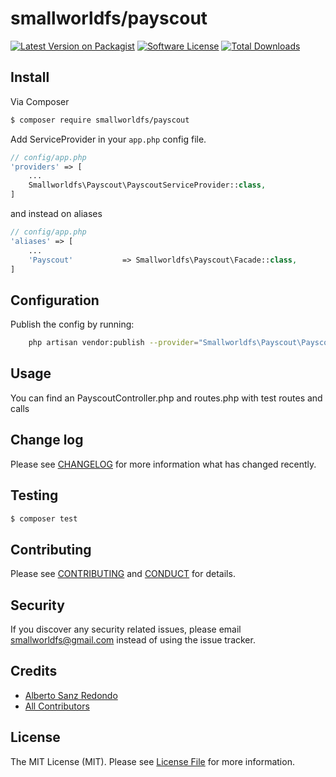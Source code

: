 # smallworldfs/payscout

[![Latest Version on Packagist][ico-version]][link-packagist]
[![Software License][ico-license]](LICENSE.md)
[![Total Downloads][ico-downloads]][link-downloads]

## Install

Via Composer

``` bash
$ composer require smallworldfs/payscout
```

Add ServiceProvider in your `app.php` config file.

```php
// config/app.php
'providers' => [
    ...
    Smallworldfs\Payscout\PayscoutServiceProvider::class,
]
```

and instead on aliases

```php
// config/app.php
'aliases' => [
    ...
    'Payscout'           => Smallworldfs\Payscout\Facade::class,
]
```

## Configuration

Publish the config by running:

``` bash
    php artisan vendor:publish --provider="Smallworldfs\Payscout\PayscoutServiceProvider"
```

## Usage

You can find an PayscoutController.php and routes.php with test routes and calls


## Change log

Please see [CHANGELOG](CHANGELOG.md) for more information what has changed recently.

## Testing

``` bash
$ composer test
```

## Contributing

Please see [CONTRIBUTING](CONTRIBUTING.md) and [CONDUCT](CONDUCT.md) for details.

## Security

If you discover any security related issues, please email smallworldfs@gmail.com instead of using the issue tracker.

## Credits

- [Alberto Sanz Redondo][link-author]
- [All Contributors][link-contributors]

## License

The MIT License (MIT). Please see [License File](LICENSE.md) for more information.

[ico-version]: https://img.shields.io/packagist/v/smallworldfs/payscout.svg?style=flat-square
[ico-license]: https://img.shields.io/badge/license-MIT-brightgreen.svg?style=flat-square
[ico-downloads]: https://img.shields.io/packagist/dt/smallworldfs/payscout.svg?style=flat-square

[link-packagist]: https://packagist.org/packages/smallworldfs/payscout
[link-downloads]: https://packagist.org/packages/smallworldfs/payscout
[link-author]: https://github.com/smallworldfs
[link-contributors]: ../../contributors

